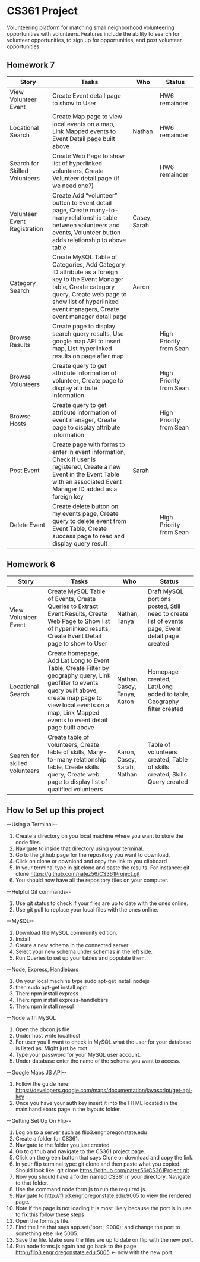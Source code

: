 # CS361 Project

Volunteering platform for matching small neighborhood volunteering opportunities with volunteers. Features include the ability to search for volunteer opportunities, to sign up for opportunities, and post volunteer opportunities.

## Homework 7

| Story | Tasks | Who | Status |
| ------- | -------- | ----- | -----|
| View Volunteer Event | Create Event detail page to show to User || HW6 remainder |
| Locational Search | Create Map page to view local events on a map, Link Mapped events to Event Detail page built above | Nathan | HW6 remainder |
| Search for Skilled Volunteers | Create Web Page to show list of hyperlinked volunteers, Create Volunteer detail page (if we need one?) || HW6 remainder |
| Volunteer Event Registration | Create Add “volunteer” button to Event detail page, Create many-to-many relationship table between volunteers and events, Volunteer button adds relationship to above table | Casey, Sarah | |
| Category Search | Create MySQL Table of Categories, Add Category ID attribute as a foreign key to the Event Manager table, Create category query, Create web page to show list of hyperlinked event managers, Create event manager detail page | Aaron | |
| Browse Results | Create page to display search query results, Use google map API to insert map, List hyperlinked results on page after map | | High Priority from Sean |
| Browse Volunteers | Create query to get attribute information of volunteer, Create page to display attribute information || High Priority from Sean |
| Browse Hosts | Create query to get attribute information of event manager, Create page to display attribute information|| High Priority from Sean |
| Post Event | Create page with forms to enter in event information, Check if user is registered, Create a new Event in the Event Table with an associated Event Manager ID added as a foreign key |Sarah | |
| Delete Event | Create delete button on my events page, Create query to delete event from Event Table, Create success page to read and display query result || High Priority from Sean |


## Homework 6

| Story | Tasks | Who | Status |
| ------- | -------- | ----- | -----|
| View Volunteer Event | Create MySQL Table of Events, Create Queries to Extract Event Results, Create Web Page to Show list of hyperlinked results, Create Event Detail page to show to User | Nathan, Tanya | Draft MySQL portions posted, Still need to create list of events page, Event detail page created
| Locational Search | Create homepage, Add Lat Long to Event Table, Create Filter by geography query, Link geofilter to events query built above, create map page to view local events on a map, Link Mapped events to event detail page built above | Nathan, Casey, Tanya, Aaron | Homepage created, Lat/Long added to table, Geography filter created
| Search for skilled volunteers | Create table of volunteers, Create table of skills, Many-to-many  relationship table, Create skills query, Create web page to display list of qualified volunteers | Aaron, Casey, Sarah, Nathan | Table of volunteers created, Table of skills created, Skills Query created

## How to Set up this project

--Using a Terminal--
1) Create a directory on you local machine where you want to store the code files.
2) Navigate to inside that directory using your terminal.
3) Go to the github page for the repository you want to download.
4) Click on clone or download and copy the link to you clipboard
5) In your terminal type in git clone and paste the results.  For instance:
git clone https://github.com/natez56/CS361Project.git
6) You should now have all the repository files on your computer.

--Helpful Git commands--
1) Use git status to check if your files are up to date with the ones online.
2) Use git pull to replace your local files with the ones online.

--MySQL--
1) Download the MySQL community edition.
2) Install
3) Create a new schema in the connected server
4) Select your new schema under schemas in the left side.
5) Run Queries to set up your tables and populate them.

--Node, Express, Handlebars
1) On your local machine type sudo apt-get install nodejs
2) then sudo apt-get install npm
2) Then: npm install express
3) Then: npm install express-handlebars
4) Then: npm install mysql

--Node with MySQL
1) Open the dbcon.js file
2) Under host write localhost
3) For user you'll want to check in MySQL what the user for your database is listed as.  Might just be root.
4) Type your password for your MySQL user account.
5) Under database enter the name of the schema you want to access.

--Google Maps JS API--
1) Follow the guide here: https://developers.google.com/maps/documentation/javascript/get-api-key
2) Once you have your auth key insert it into the HTML located in the main.handlebars page in the layouts folder.

--Getting Set Up On Flip--
1) Log on to a server such as flip3.engr.oregonstate.edu
2) Create a folder for CS361.
3) Navigate to the folder you just created
4) Go to github and navigate to the CS361 project page.
5) Click on the green button that says Clone or download and copy the link.
6) In your flip terminal type: git clone and then paste what you copied. Should look like:
git clone https://github.com/natez56/CS361Project.git
7) Now you should have a folder named CS361 in your directory.  Navigate to that folder.
8) Use the command node form.js to run the required js.
9) Navigate to http://flip3.engr.oregonstate.edu:9005 to view the rendered page.
10) Note if the page is not loading it is most likely because the port is in use to fix this follow these steps
11) Open the forms.js file.
12) Find the line that says app.set('port', 9000); and change the port to something else like 5005.
13) Save the file.  Make sure the files are up to date on flip with the new port.
14) Run node forms.js again and go back to the page http://flip3.engr.oregonstate.edu:5005 <- now with the new port.

